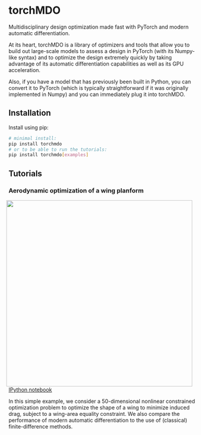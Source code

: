 # torchMDO

Multidisciplinary design optimization made fast with PyTorch and modern automatic differentiation.

At its heart, torchMDO is a library of optimizers and tools that allow you to build out large-scale
models to assess a design in PyTorch (with its Numpy-like syntax) and to optimize the design extremely quickly by taking
advantage of its automatic differentiation capabilities as well as its GPU acceleration.

Also, if you have a model that has previously been built in Python, you can convert it to PyTorch (which is
typically straightforward if it was originally implemented in Numpy) and
you can immediately plug it into torchMDO.

<!--
Article about converting from numpy that may be worthwhile:
https://pytorch.org/blog/torch-linalg-autograd/
-->

## Installation

Install using pip:

```bash
# minimal install:
pip install torchmdo
# or to be able to run the tutorials:
pip install torchmdo[examples]
```

<!--
For development, run one of the following
```bash
pip install -e .[examples,dev]
pip install -e .[all]
```
-->

## Tutorials


### Aerodynamic optimization of a wing planform

<img 
  align="right" 
  style="width: 500px; height: auto; object-fit: contain" 
  hspace="10" 
  src="examples/wing_aerodynamic_optimization.gif">

[IPython notebook](./examples/wing_aerodynamic_optimization.ipynb)

In this simple example, we consider a 50-dimensional nonlinear constrained optimization problem to optimize the shape
of a wing to minimize induced drag, subject to a wing-area equality constraint.
We also compare the performance of modern automatic differentiation to the use of (classical) finite-difference
methods.

<!--
## Performance

The gradient computation time will be proportional to the number of constraints but is effectively
constant in the number of design variables, making it ideal for the optimization of high-dimensional
optimziation problems.
In contrast, gradient computations using finite difference methods scale independently with the number of
constraints but scale proportionally to the number of design variables, making them poorly suited to
high-dimensional real-world problems.
Finite-difference gradients are also approximated and can suffer from loss of precision.
-->

<!--
## Other useful packages
I've listed here some other useful packages that might be helpful to build out a
model in PyTorch.

- [`torch_interpolations`](https://github.com/sbarratt/torch_interpolations)
- [`torch_cg`](https://github.com/sbarratt/torch_cg)
- [`deq`](https://github.com/locuslab/deq) for differentiating through non-linear solvers
- [`torchdiffeq`](https://github.com/rtqichen/torchdiffeq) for differentiating through ODE solvers
- -->
